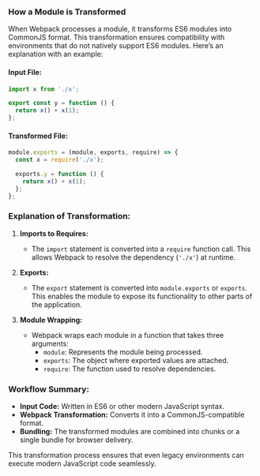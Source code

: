 
### How a Module is Transformed

When Webpack processes a module, it transforms ES6 modules into CommonJS format. This transformation ensures compatibility with environments that do not natively support ES6 modules. Here’s an explanation with an example:

#### Input File:
```js
import x from './x';

export const y = function () {
  return x() + x(1);
};
```

#### Transformed File:
```js
module.exports = (module, exports, require) => {
  const x = require('./x');

  exports.y = function () {
    return x() + x(1);
  };
};
```

### Explanation of Transformation:
1. **Imports to Requires:**
   - The `import` statement is converted into a `require` function call. This allows Webpack to resolve the dependency (`'./x'`) at runtime.

2. **Exports:**
   - The `export` statement is converted into `module.exports` or `exports`. This enables the module to expose its functionality to other parts of the application.

3. **Module Wrapping:**
   - Webpack wraps each module in a function that takes three arguments:
     - `module`: Represents the module being processed.
     - `exports`: The object where exported values are attached.
     - `require`: The function used to resolve dependencies.

### Workflow Summary:
- **Input Code:** Written in ES6 or other modern JavaScript syntax.
- **Webpack Transformation:** Converts it into a CommonJS-compatible format.
- **Bundling:** The transformed modules are combined into chunks or a single bundle for browser delivery.

This transformation process ensures that even legacy environments can execute modern JavaScript code seamlessly.
